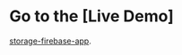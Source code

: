 # Go to the [Live Demo]

[storage-firebase-app](https://storage-firebase-app-a3e53.web.app/?_gl=1*1goj3ih*_ga*MTE2NDY2NzYzNy4xNjk2MjE2OTk1*_ga_CW55HF8NVT*MTY5NjQwNTk4MS4xMy4xLjE2OTY0MDkzMzYuNTkuMC4w).